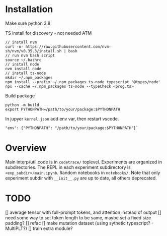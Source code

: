 # Installation

Make sure python 3.8

TS install for discovery - not needed ATM
```
// install nvm
curl -o- https://raw.githubusercontent.com/nvm-sh/nvm/v0.35.3/install.sh | bash
// run nvm bash script
source ~/.bashrc
// install node
nvm install node
// install ts-node
mkdir ~/.npm_packages
npm install --prefix ~/.npm_packages ts-node typescript '@types/node'
npx --cache ~/.npm_packages ts-node --typeCheck <prog.ts>
```

Build package
```
python -m build
export PYTHONPATH=/path/to/your/package:$PYTHONPATH
```
In jupyer `kernel.json` add env var, then restart vscode.
```
"env": {"PYTHONPATH": "/path/to/your/package:$PYTHONPATH"}`
```

# Overview

Main interp/util code is in `codetrace/` toplevel. Experiments are organized in subdirectories. The REPL in each experiment subdirectory is `<exp_subdir>/main.ipynb`. Random notebooks in `notebooks/`. Note that only experiment subdir with `__init__.py` are up to date, all others deprecated.

# TODO

[] average tensor with full-prompt tokens, and attention instead of output
    [] need some way to set token length to be same, maybe set a fixed size padding?
    [] refac
[] make mutation dataset (using sythetic typescript? - MultiPLT?)
[] train extra module?